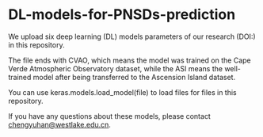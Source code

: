 # DL-models-for-PNSDs-prediction
We upload six deep learning (DL) models parameters of our research (DOI:) in this repository. 

The file ends with CVAO, which means the model was trained on the Cape Verde Atmospheric Observatory dataset, while the ASI means the well-trained model after being transferred to the Ascension Island dataset.

You can use keras.models.load_model(file) to load files for files in this repository.

If you have any questions about these models, please contact chengyuhan@westlake.edu.cn.
